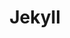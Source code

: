---
layout: cours
type: frontEnd
number: 4
theme: front
pathImg: /images/cards/jekyll.png
title: Jekyll
comment: Un générateur de site statique <br><br>
---